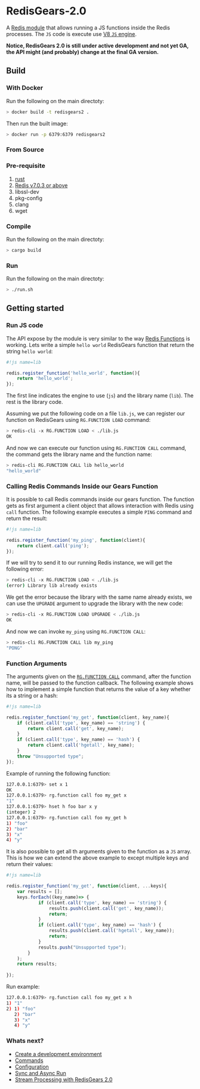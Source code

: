# RedisGears-2.0

A [Redis module](https://redis.io/docs/modules/) that allows running a JS functions inside the Redis processes. The `JS` code is execute use [V8 `JS` engine](https://v8.dev/).

**Notice, RedisGears 2.0 is still under active development and not yet GA, the API might (and probably) change at the final GA version.**

## Build

### With Docker

Run the following on the main directoty:
```bash
> docker build -t redisgears2 .
```

Then run the built image:
```bash
> docker run -p 6379:6379 redisgears2
```

### From Source

### Pre-requisite
1. [rust](https://www.rust-lang.org/tools/install)
2. [Redis v7.0.3 or above](https://redis.io/)
3. libssl-dev
4. pkg-config
5. clang
6. wget

### Compile
Run the following on the main directoty:
```bash
> cargo build
```

### Run
Run the following on the main directoty:
```bash
> ./run.sh
```


## Getting started

### Run JS code
The API expose by the module is very similar to the way [Redis Functions](https://redis.io/docs/manual/programmability/functions-intro/) is working. Lets write a simple `hello world` RedisGears function that return the string `hello world`:
```js
#!js name=lib

redis.register_function('hello_world', function(){
    return 'hello_world';
});
```
The first line indicates the engine to use (`js`) and the library name (`lib`). The rest is the library code.


Assuming we put the following code on a file `lib.js`, we can register our function on RedisGears using `RG.FUNCTION LOAD` command:

```bash
> redis-cli -x RG.FUNCTION LOAD < ./lib.js
OK
```

And now we can execute our function using `RG.FUNCTION CALL` command, the command gets the library name and the function name:

```bash
> redis-cli RG.FUNCTION CALL lib hello_world
"hello_world"
```

### Calling Redis Commands Inside our Gears Function

It is possible to call Redis commands inside our gears function. The function gets as first argument a client object that allows interaction with Redis using `call` function. The following example executes a simple `PING` command and return the result:

```js
#!js name=lib

redis.register_function('my_ping', function(client){
    return client.call('ping');
});
```

If we will try to send it to our running Redis instance, we will get the following error:
```bash
> redis-cli -x RG.FUNCTION LOAD < ./lib.js
(error) Library lib already exists
```

We get the error because the library with the same name already exists, we can use the `UPGRADE` argument to upgrade the library with the new code:
```bash
> redis-cli -x RG.FUNCTION LOAD UPGRADE < ./lib.js
OK
```

And now we can invoke `my_ping` using `RG.FUNCTION CALL`:
```bash
> redis-cli RG.FUNCTION CALL lib my_ping
"PONG"
```

### Function Arguments

The arguments given on the [`RG.FUNCTION CALL`](docs/commands.md#rgfunction-call) command, after the function name, will be passed to the function callback. The following example shows how to implement a simple function that returns the value of a key whether its a string or a hash:

```js
#!js name=lib

redis.register_function('my_get', function(client, key_name){
    if (client.call('type', key_name) == 'string') {
        return client.call('get', key_name);
    }
    if (client.call('type', key_name) == 'hash') {
        return client.call('hgetall', key_name);
    }
    throw "Unsupported type";
});
```

Example of running the following function:

```bash
127.0.0.1:6379> set x 1
OK
127.0.0.1:6379> rg.function call foo my_get x
"1"
127.0.0.1:6379> hset h foo bar x y
(integer) 2
127.0.0.1:6379> rg.function call foo my_get h
1) "foo"
2) "bar"
3) "x"
4) "y"

```

It is also possible to get all th arguments given to the function as a `JS` array. This is how we can extend the above example to except multiple keys and return their values:

```js
#!js name=lib

redis.register_function('my_get', function(client, ...keys){
    var results = [];
    keys.forEach((key_name)=> {
            if (client.call('type', key_name) == 'string') {
                results.push(client.call('get', key_name));
                return;
            }
            if (client.call('type', key_name) == 'hash') {
                results.push(client.call('hgetall', key_name));
                return;
            }
            results.push("Unsupported type");
        }
    );
    return results;
    
});
```

Run example:

```bash
127.0.0.1:6379> rg.function call foo my_get x h
1) "1"
2) 1) "foo"
   2) "bar"
   3) "x"
   4) "y"
```

### Whats next?

* [Create a development environment](docs/create_development_environment.md)
* [Commands](docs/commands.md)
* [Configuration](docs/configuration.md)
* [Sync and Async Run](docs/sync_and_async_run.md)
* [Stream Processing with RedisGears 2.0](docs/stream_processing.md)